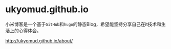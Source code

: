 ukyomud.github.io
================

小米博客是一个基于`GitHub`和`hugo`的静态Blog，希望能坚持分享自己在it技术和生活上的心得体会。

http://ukyomud.github.io/about/

